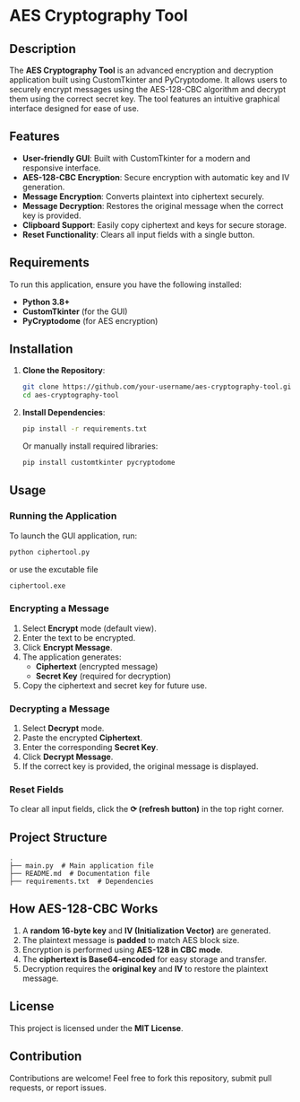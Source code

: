 # AES Cryptography Tool

## Description
The **AES Cryptography Tool** is an advanced encryption and decryption application built using CustomTkinter and PyCryptodome. It allows users to securely encrypt messages using the AES-128-CBC algorithm and decrypt them using the correct secret key. The tool features an intuitive graphical interface designed for ease of use.

## Features
- **User-friendly GUI**: Built with CustomTkinter for a modern and responsive interface.
- **AES-128-CBC Encryption**: Secure encryption with automatic key and IV generation.
- **Message Encryption**: Converts plaintext into ciphertext securely.
- **Message Decryption**: Restores the original message when the correct key is provided.
- **Clipboard Support**: Easily copy ciphertext and keys for secure storage.
- **Reset Functionality**: Clears all input fields with a single button.

## Requirements
To run this application, ensure you have the following installed:
- **Python 3.8+**
- **CustomTkinter** (for the GUI)
- **PyCryptodome** (for AES encryption)

## Installation

1. **Clone the Repository**:
    ```bash
    git clone https://github.com/your-username/aes-cryptography-tool.git
    cd aes-cryptography-tool
    ```

2. **Install Dependencies**:
    ```bash
    pip install -r requirements.txt
    ```
    Or manually install required libraries:
    ```bash
    pip install customtkinter pycryptodome
    ```

## Usage

### Running the Application
To launch the GUI application, run:
```bash
python ciphertool.py
```
or use the excutable file
```bash
ciphertool.exe
```

### Encrypting a Message
1. Select **Encrypt** mode (default view).
2. Enter the text to be encrypted.
3. Click **Encrypt Message**.
4. The application generates:
   - **Ciphertext** (encrypted message)
   - **Secret Key** (required for decryption)
5. Copy the ciphertext and secret key for future use.

### Decrypting a Message
1. Select **Decrypt** mode.
2. Paste the encrypted **Ciphertext**.
3. Enter the corresponding **Secret Key**.
4. Click **Decrypt Message**.
5. If the correct key is provided, the original message is displayed.

### Reset Fields
To clear all input fields, click the **⟳ (refresh button)** in the top right corner.

## Project Structure
```
.
├── main.py  # Main application file
├── README.md  # Documentation file
├── requirements.txt  # Dependencies
```

## How AES-128-CBC Works
1. A **random 16-byte key** and **IV (Initialization Vector)** are generated.
2. The plaintext message is **padded** to match AES block size.
3. Encryption is performed using **AES-128 in CBC mode**.
4. The **ciphertext is Base64-encoded** for easy storage and transfer.
5. Decryption requires the **original key** and **IV** to restore the plaintext message.

## License
This project is licensed under the **MIT License**.

## Contribution
Contributions are welcome! Feel free to fork this repository, submit pull requests, or report issues.
